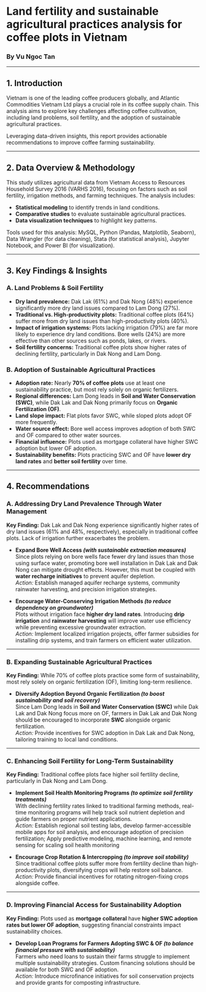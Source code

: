 # Land fertility and sustainable agricultural practices analysis for coffee plots in Vietnam
### **By Vu Ngoc Tan**  
---

## **1. Introduction**  
Vietnam is one of the leading coffee producers globally, and Atlantic Commodities Vietnam Ltd plays a crucial role in its coffee supply chain. This analysis aims to explore key challenges affecting coffee cultivation, including land problems, soil fertility, and the adoption of sustainable agricultural practices.  

Leveraging data-driven insights, this report provides actionable recommendations to improve coffee farming sustainability.  

---

## **2. Data Overview & Methodology**  
This study utilizes agricultural data from Vietnam Access to Resources Household Survey 2016 (VARHS 2016), focusing on factors such as soil fertility, irrigation methods, and farming techniques. The analysis includes:  

- **Statistical modeling** to identify trends in land conditions.  
- **Comparative studies** to evaluate sustainable agricultural practices.  
- **Data visualization techniques** to highlight key patterns.  

Tools used for this analysis: MySQL, Python (Pandas, Matplotlib, Seaborn), Data Wrangler (for data cleaning), Stata (for statistical analysis), Jupyter Notebook, and Power BI (for visualization).  

---

## **3. Key Findings & Insights**  

### **A. Land Problems & Soil Fertility**  
- **Dry land prevalence:** Dak Lak (61%) and Dak Nong (48%) experience significantly more dry land issues compared to Lam Dong (27%).  
- **Traditional vs. High-productivity plots:** Traditional coffee plots (64%) suffer more from dry land issues than high-productivity plots (40%).  
- **Impact of irrigation systems:** Plots lacking irrigation (79%) are far more likely to experience dry land conditions. Bore wells (24%) are more effective than other sources such as ponds, lakes, or rivers.  
- **Soil fertility concerns:** Traditional coffee plots show higher rates of declining fertility, particularly in Dak Nong and Lam Dong.  

### **B. Adoption of Sustainable Agricultural Practices**  
- **Adoption rate:** Nearly **70% of coffee plots** use at least one sustainability practice, but most rely solely on organic fertilizers.  
- **Regional differences:** Lam Dong leads in **Soil and Water Conservation (SWC)**, while Dak Lak and Dak Nong primarily focus on **Organic Fertilization (OF)**.  
- **Land slope impact:** Flat plots favor SWC, while sloped plots adopt OF more frequently.  
- **Water source effect:** Bore well access improves adoption of both SWC and OF compared to other water sources.  
- **Financial influence:** Plots used as mortgage collateral have higher SWC adoption but lower OF adoption.  
- **Sustainability benefits:** Plots practicing SWC and OF have **lower dry land rates** and **better soil fertility** over time.  

---

## **4. Recommendations**

### **A. Addressing Dry Land Prevalence Through Water Management**
**Key Finding:** Dak Lak and Dak Nong experience significantly higher rates of dry land issues (61% and 48%, respectively), especially in traditional coffee plots. Lack of irrigation further exacerbates the problem.

- **Expand Bore Well Access _(with sustainable extraction measures)_**  
  Since plots relying on bore wells face fewer dry land issues than those using surface water, promoting bore well installation in Dak Lak and Dak Nong can mitigate drought effects. However, this must be coupled with **water recharge initiatives** to prevent aquifer depletion.  
  *Action:* Establish managed aquifer recharge systems, community rainwater harvesting, and precision irrigation strategies.

- **Encourage Water-Conserving Irrigation Methods _(to reduce dependency on groundwater)_**  
  Plots without irrigation face **higher dry land rates**. Introducing **drip irrigation** and **rainwater harvesting** will improve water use efficiency while preventing excessive groundwater extraction.  
  *Action:* Implement localized irrigation projects, offer farmer subsidies for installing drip systems, and train farmers on efficient water utilization.

---

### **B. Expanding Sustainable Agricultural Practices**
**Key Finding:** While 70% of coffee plots practice some form of sustainability, most rely solely on organic fertilization (OF), limiting long-term resilience.

- **Diversify Adoption Beyond Organic Fertilization _(to boost sustainability and soil recovery)_**  
  Since Lam Dong leads in **Soil and Water Conservation (SWC)** while Dak Lak and Dak Nong focus more on OF, farmers in Dak Lak and Dak Nong should be encouraged to incorporate **SWC** alongside organic fertilization.  
  *Action:* Provide incentives for SWC adoption in Dak Lak and Dak Nong, tailoring training to local land conditions.

---

### **C. Enhancing Soil Fertility for Long-Term Sustainability**
**Key Finding:** Traditional coffee plots face higher soil fertility decline, particularly in Dak Nong and Lam Dong.

- **Implement Soil Health Monitoring Programs _(to optimize soil fertility treatments)_**  
  With declining fertility rates linked to traditional farming methods, real-time monitoring programs will help track soil nutrient depletion and guide farmers on proper nutrient applications.  
  *Action:* Establish regional soil testing labs, develop farmer-accessible mobile apps for soil analysis, and encourage adoption of precision fertilization; Apply predictive modeling, machine learning, and remote sensing for scaling soil health monitoring

- **Encourage Crop Rotation & Intercropping _(to improve soil stability)_**  
  Since traditional coffee plots suffer more from fertility decline than high-productivity plots, diversifying crops will help restore soil balance.  
  *Action:* Provide financial incentives for rotating nitrogen-fixing crops alongside coffee.

---

### **D. Improving Financial Access for Sustainability Adoption**
**Key Finding:** Plots used as **mortgage collateral** have **higher SWC adoption rates but lower OF adoption**, suggesting financial constraints impact sustainability choices.

- **Develop Loan Programs for Farmers Adopting SWC & OF _(to balance financial pressure with sustainability)_**  
  Farmers who need loans to sustain their farms struggle to implement multiple sustainability strategies. Custom financing solutions should be available for both SWC and OF adoption.  
  *Action:* Introduce microfinance initiatives for soil conservation projects and provide grants for composting infrastructure.

